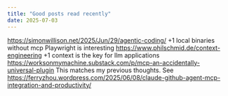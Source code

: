 ```yaml
---
title: "Good posts read recently"
date: 2025-07-03
---
```


<https://simonwillison.net/2025/Jun/29/agentic-coding/>
+1 local binaries without mcp
Playwright is interesting
<https://www.philschmid.de/context-engineering>
+1 context is the key for llm applications
<https://worksonmymachine.substack.com/p/mcp-an-accidentally-universal-plugin>
This matches my previous thoughts. See <https://ferryzhou.wordpress.com/2025/06/08/claude-github-agent-mcp-integration-and-productivity/>
